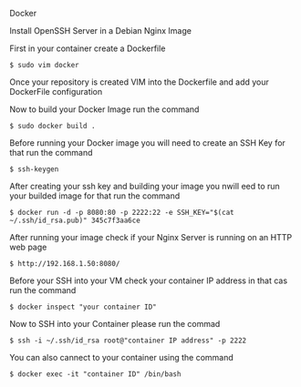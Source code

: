 Docker

Install OpenSSH Server in a Debian Nginx Image

First in your container create a Dockerfile

    $ sudo vim docker

Once your repository is created VIM into the Dockerfile and add your DockerFile configuration


Now to build your Docker Image run the command

    $ sudo docker build .

Before running your Docker image you will need to create an SSH Key for that run the command

    $ ssh-keygen

After creating your ssh key and building your image you nwill eed to run your builded image for that run the command

    $ docker run -d -p 8080:80 -p 2222:22 -e SSH_KEY="$(cat ~/.ssh/id_rsa.pub)" 345c7f3aa6ce

After running your image check if your Nginx Server is running on an HTTP web page

    $ http://192.168.1.50:8080/

Before your SSH into your VM check your container IP address in that cas run the command

    $ docker inspect "your container ID"

Now to SSH into your Container please run the commad 

    $ ssh -i ~/.ssh/id_rsa root@"container IP address" -p 2222 

You can also cannect to your container using the command

    $ docker exec -it "container ID" /bin/bash

    